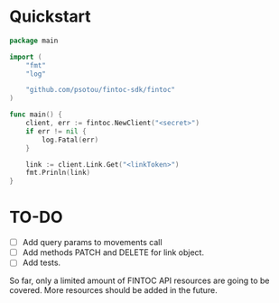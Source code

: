 # Quickstart

```go
package main

import (
    "fmt"
    "log"

    "github.com/psotou/fintoc-sdk/fintoc"
)

func main() {
    client, err := fintoc.NewClient("<secret>")
    if err != nil {
        log.Fatal(err)
    }

    link := client.Link.Get("<linkToken>")
    fmt.Prinln(link)
}
```

# TO-DO
                                                                                            
+ [ ] Add query params to movements call
+ [ ] Add methods PATCH and DELETE for link object.
+ [ ] Add tests.

So far, only a limited amount of FINTOC API resources are going to be covered. More resources should be added in the future.